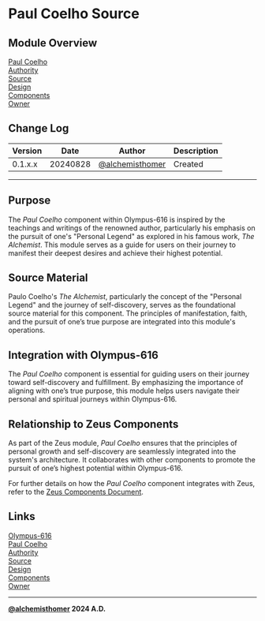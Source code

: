 # Paul Coelho Source

## Module Overview
[Paul Coelho](README.md)  
[Authority](../zeus/zeus.components.md)  
[Source](paul_coelho.source.md)  
[Design](paul_coelho.design.md)  
[Components](paul_coelho.components.md)  
[Owner](https://github.com/alchemisthomer)  

## Change Log

| Version   | Date       | Author                                                   | Description   |
|-----------|------------|----------------------------------------------------------|---------------|
| 0.1.x.x   | 20240828   | [@alchemisthomer](https://github.com/alchemisthomer)     | Created       

---

## Purpose

The *Paul Coelho* component within Olympus-616 is inspired by the teachings and writings of the renowned author, particularly his emphasis on the pursuit of one's "Personal Legend" as explored in his famous work, *The Alchemist*. This module serves as a guide for users on their journey to manifest their deepest desires and achieve their highest potential.

## Source Material

Paulo Coelho's *The Alchemist*, particularly the concept of the "Personal Legend" and the journey of self-discovery, serves as the foundational source material for this component. The principles of manifestation, faith, and the pursuit of one’s true purpose are integrated into this module's operations.

## Integration with Olympus-616

The *Paul Coelho* component is essential for guiding users on their journey toward self-discovery and fulfillment. By emphasizing the importance of aligning with one’s true purpose, this module helps users navigate their personal and spiritual journeys within Olympus-616.

## Relationship to Zeus Components

As part of the Zeus module, *Paul Coelho* ensures that the principles of personal growth and self-discovery are seamlessly integrated into the system's architecture. It collaborates with other components to promote the pursuit of one’s highest potential within Olympus-616.

For further details on how the *Paul Coelho* component integrates with Zeus, refer to the [Zeus Components Document](../zeus/zeus.components.md).

## Links
[Olympus-616](../../README.md)  
[Paul Coelho](README.md)  
[Authority](https://github.com/alchemisthomer)  
[Source](paul_coelho.source.md)  
[Design](paul_coelho.design.md)  
[Components](paul_coelho.components.md)  
[Owner](https://github.com/alchemisthomer)
***
**[@alchemisthomer](https://github.com/alchemisthomer)
2024 A.D.**
